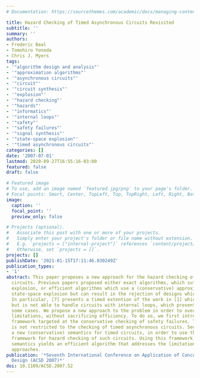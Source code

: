 ```yaml
---
# Documentation: https://sourcethemes.com/academic/docs/managing-content/

title: Hazard Checking of Timed Asynchronous Circuits Revisited
subtitle: ''
summary: ''
authors:
- Frederic Beal
- Tomohiro Yoneda
- Chris J. Myers
tags:
- '"algorithm design and analysis"'
- '"approximation algorithms"'
- '"asynchronous circuits"'
- '"circuit"'
- '"circuit synthesis"'
- '"explosion"'
- '"hazard checking"'
- '"hazards"'
- '"informatics"'
- '"internal loops"'
- '"safety"'
- '"safety failures"'
- '"signal synthesis"'
- '"state-space explosion"'
- '"timed asynchronous circuits"'
categories: []
date: '2007-07-01'
lastmod: 2020-09-27T16:55:16-03:00
featured: false
draft: false

# Featured image
# To use, add an image named `featured.jpg/png` to your page's folder.
# Focal points: Smart, Center, TopLeft, Top, TopRight, Left, Right, BottomLeft, Bottom, BottomRight.
image:
  caption: ''
  focal_point: ''
  preview_only: false

# Projects (optional).
#   Associate this post with one or more of your projects.
#   Simply enter your project's folder or file name without extension.
#   E.g. `projects = ["internal-project"]` references `content/project/deep-learning/index.md`.
#   Otherwise, set `projects = []`.
projects: []
publishDate: '2021-01-15T17:11:46.030249Z'
publication_types:
- '1'
abstract: This paper proposes a new approach for the hazard checking of timed asynchronous
  circuits. Previous papers proposed either exact algorithms, which suffer from statespace
  explosion, or efficient algorithms which use a (conservative) approximation to avoid
  state-space explosion but can result in the rejection of designs which are valid.
  In particular, [7] presents a timed extention of the work in [1] which is very efficient
  but is not able to handle circuits with internal loops, which prevents its use in
  some cases. We propose a new approach to the problem in order to overcome the mentioned
  limitations, without sacrificing efficiency. To do so, we first introduce a general
  framework targeted at the conservative checking of safety failures. This framework
  is not restricted to the checking of timed asynchronous circuits. Secondly, we propose
  a new (conservative) semantics for timed circuits, in order to use the proposed
  framework for hazard checking of such circuits. Using this framework with the proposed
  semantics yields an efficient algorithm that addresses the limitations of the previous
  approaches.
publication: '*Seventh International Conference on Application of Concurrency to System
  Design (ACSD 2007)*'
doi: 10.1109/ACSD.2007.52
---
```

